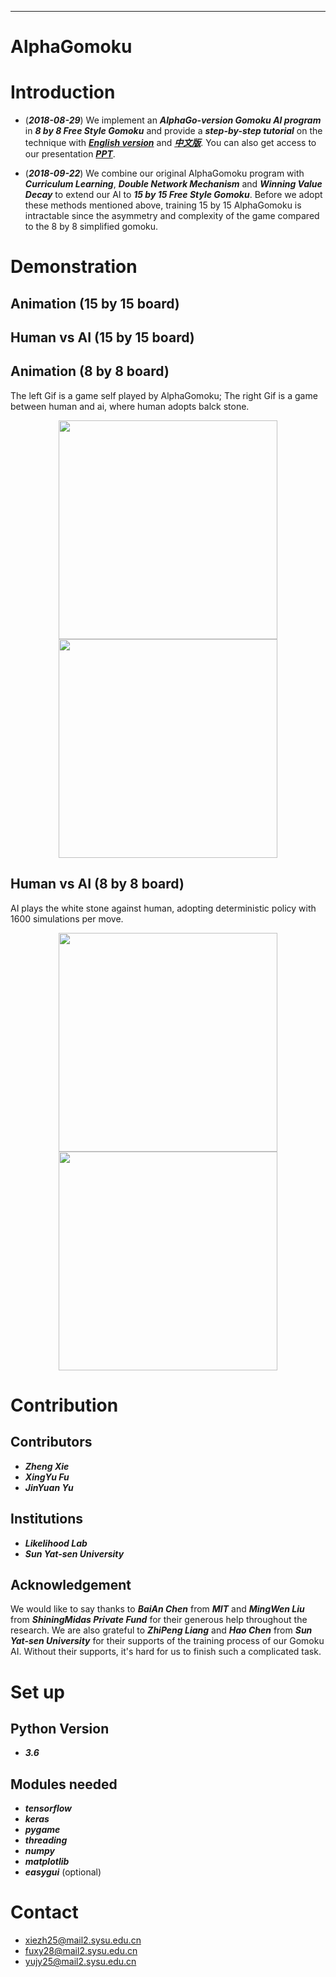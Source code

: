 ***
# AlphaGomoku

Introduction
====
-  (***2018-08-29***) We implement an ***AlphaGo-version Gomoku AI program*** in ***8 by 8 Free Style Gomoku*** and provide a ***step-by-step tutorial*** on the technique with [***English version***](https://github.com/PolyKen/AlphaRenju_Zero/blob/master/tutorial/gomoku_paper.pdf) and [***中文版***](https://github.com/PolyKen/AlphaRenju_Zero/blob/master/tutorial/gomoku_paper_chinese.pdf). You can also get access to our presentation [***PPT***](https://github.com/PolyKen/AlphaRenju_Zero/blob/master/tutorial/Gomoku%20PPT.pptx).

- (***2018-09-22***) We combine our original AlphaGomoku program with ***Curriculum Learning***, ***Double Network Mechanism*** and ***Winning Value Decay*** to extend our AI to ***15 by 15 Free Style Gomoku***. Before we adopt these methods mentioned above, training 15 by 15 AlphaGomoku is intractable since the asymmetry and complexity of the game compared to the 8 by 8 simplified gomoku.

Demonstration
====
Animation (15 by 15 board)
-------

Human vs AI (15 by 15 board)
-------

Animation (8 by 8 board)
-------
The left Gif is a game self played by AlphaGomoku; The right Gif is a game between human and ai, where human adopts balck stone.
<p class="half" align="center">
  <img src="https://github.com/PolyKen/AlphaRenju_Zero/blob/master/demo/gif/ai_self_play.gif" width="350px" height="350px"/>
  <img src="https://github.com/PolyKen/AlphaRenju_Zero/blob/master/demo/gif/human(black)_vs_ai(white).gif" width="350px" height="350px"/>
</p>

Human vs AI (8 by 8 board)
-------
AI plays the white stone against human, adopting deterministic policy with 1600 simulations per move.
<p class="half" align="center">
  <img src="https://github.com/PolyKen/AlphaRenju_Zero/blob/master/demo/picture/man_vs_ai_1.png" width="350px" height="350px"/>
  <img src="https://github.com/PolyKen/AlphaRenju_Zero/blob/master/demo/picture/man_vs_ai_2.png" width="350px" height="350px"/>
</p>


Contribution
====
Contributors
-------
- ***Zheng Xie***
- ***XingYu Fu***
- ***JinYuan Yu***

Institutions
-------
- ***Likelihood Lab***
- ***Sun Yat-sen University***

Acknowledgement
-------
We would like to say thanks to ***BaiAn Chen*** from ***MIT*** and ***MingWen Liu*** from ***ShiningMidas Private Fund*** for their generous help throughout the research. We are also grateful to ***ZhiPeng Liang*** and ***Hao Chen*** from ***Sun Yat-sen University*** for their supports of the training process of our Gomoku AI. Without their supports, it's hard for us to finish such a complicated task.

Set up
====
Python Version
-------
- ***3.6***

Modules needed
-------
- ***tensorflow***
- ***keras***
- ***pygame***
- ***threading***
- ***numpy***
- ***matplotlib***
- ***easygui*** (optional)

Contact
====
- xiezh25@mail2.sysu.edu.cn
- fuxy28@mail2.sysu.edu.cn
- yujy25@mail2.sysu.edu.cn

